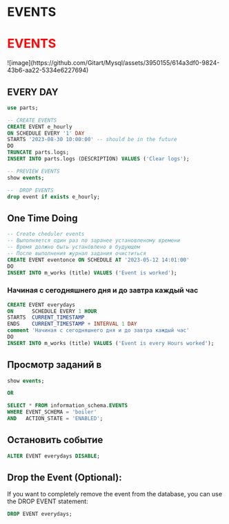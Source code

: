 # EVENTS
<h1 style="color:red">EVENTS</h1>
![image](https://github.com/Gitart/Mysql/assets/3950155/614a3df0-9824-43b6-aa22-5334e6227694)


## EVERY DAY
```sql
use parts;

-- CREATE EVENTS
CREATE EVENT e_hourly
ON SCHEDULE EVERY '1' DAY
STARTS '2023-08-30 10:00:00' -- should be in the future
DO
TRUNCATE parts.logs;
INSERT INTO parts.logs (DESCRIPTION) VALUES ('Clear logs');

-- PREVIEW EVENTS
show events;

--  DROP EVENTS
drop event if exists e_hourly;
```

## One Time Doing
```sql
-- Create cheduler events 
-- Выполняется один раз по заранее установленому времени 
-- Время должно быть установлено в будующем 
-- После выполнения журнал задания очиститься 
CREATE EVENT eventonce ON SCHEDULE AT '2023-05-12 14:01:00' 
DO
INSERT INTO m_works (title) VALUES ('Event is worked');
```

### Начиная с сегодняшнего дня и до завтра каждый час
```sql
CREATE EVENT everydays 
ON      SCHEDULE EVERY 1 HOUR
STARTS  CURRENT_TIMESTAMP
ENDS    CURRENT_TIMESTAMP + INTERVAL 1 DAY
comment 'Начиная с сегодняшнего дня и до завтра каждый час'
DO
INSERT INTO m_works (title) VALUES ('Event is every Hours worked');
```


## Просмотр заданий в 
```sql
show events;

OR

SELECT * FROM information_schema.EVENTS
WHERE EVENT_SCHEMA = 'boiler' 
AND   ACTION_STATE = 'ENABLED';
```

## Остановить событие
```sql
ALTER EVENT everydays DISABLE;
```

## Drop the Event (Optional):
If you want to completely remove the event from the database, you can use the DROP EVENT statement:
```sql
DROP EVENT everydays;
```
